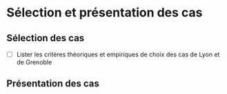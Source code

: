# Sélection et présentation des cas

## Sélection des cas 

- [ ] Lister les critères théoriques et empiriques de choix des cas de Lyon et de Grenoble

## Présentation des cas 

